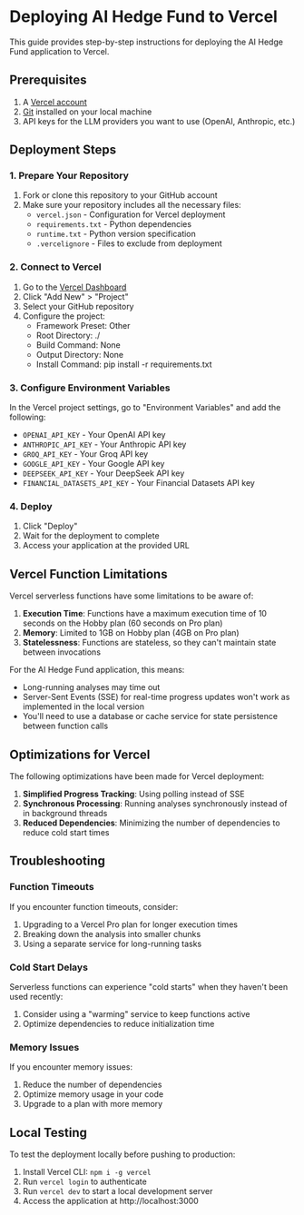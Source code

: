 # Deploying AI Hedge Fund to Vercel

This guide provides step-by-step instructions for deploying the AI Hedge Fund application to Vercel.

## Prerequisites

1. A [Vercel account](https://vercel.com/signup)
2. [Git](https://git-scm.com/downloads) installed on your local machine
3. API keys for the LLM providers you want to use (OpenAI, Anthropic, etc.)

## Deployment Steps

### 1. Prepare Your Repository

1. Fork or clone this repository to your GitHub account
2. Make sure your repository includes all the necessary files:
   - `vercel.json` - Configuration for Vercel deployment
   - `requirements.txt` - Python dependencies
   - `runtime.txt` - Python version specification
   - `.vercelignore` - Files to exclude from deployment

### 2. Connect to Vercel

1. Go to the [Vercel Dashboard](https://vercel.com/dashboard)
2. Click "Add New" > "Project"
3. Select your GitHub repository
4. Configure the project:
   - Framework Preset: Other
   - Root Directory: ./
   - Build Command: None
   - Output Directory: None
   - Install Command: pip install -r requirements.txt

### 3. Configure Environment Variables

In the Vercel project settings, go to "Environment Variables" and add the following:

- `OPENAI_API_KEY` - Your OpenAI API key
- `ANTHROPIC_API_KEY` - Your Anthropic API key
- `GROQ_API_KEY` - Your Groq API key
- `GOOGLE_API_KEY` - Your Google API key
- `DEEPSEEK_API_KEY` - Your DeepSeek API key
- `FINANCIAL_DATASETS_API_KEY` - Your Financial Datasets API key

### 4. Deploy

1. Click "Deploy"
2. Wait for the deployment to complete
3. Access your application at the provided URL

## Vercel Function Limitations

Vercel serverless functions have some limitations to be aware of:

1. **Execution Time**: Functions have a maximum execution time of 10 seconds on the Hobby plan (60 seconds on Pro plan)
2. **Memory**: Limited to 1GB on Hobby plan (4GB on Pro plan)
3. **Statelessness**: Functions are stateless, so they can't maintain state between invocations

For the AI Hedge Fund application, this means:

- Long-running analyses may time out
- Server-Sent Events (SSE) for real-time progress updates won't work as implemented in the local version
- You'll need to use a database or cache service for state persistence between function calls

## Optimizations for Vercel

The following optimizations have been made for Vercel deployment:

1. **Simplified Progress Tracking**: Using polling instead of SSE
2. **Synchronous Processing**: Running analyses synchronously instead of in background threads
3. **Reduced Dependencies**: Minimizing the number of dependencies to reduce cold start times

## Troubleshooting

### Function Timeouts

If you encounter function timeouts, consider:

1. Upgrading to a Vercel Pro plan for longer execution times
2. Breaking down the analysis into smaller chunks
3. Using a separate service for long-running tasks

### Cold Start Delays

Serverless functions can experience "cold starts" when they haven't been used recently:

1. Consider using a "warming" service to keep functions active
2. Optimize dependencies to reduce initialization time

### Memory Issues

If you encounter memory issues:

1. Reduce the number of dependencies
2. Optimize memory usage in your code
3. Upgrade to a plan with more memory

## Local Testing

To test the deployment locally before pushing to production:

1. Install Vercel CLI: `npm i -g vercel`
2. Run `vercel login` to authenticate
3. Run `vercel dev` to start a local development server
4. Access the application at http://localhost:3000 